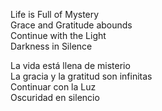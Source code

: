 Life is Full of Mystery   
Grace and Gratitude abounds   
Continue with the Light   
Darkness in Silence   

La vida está llena de misterio   
La gracia y la gratitud son infinitas   
Continuar con la Luz   
Oscuridad en silencio   
